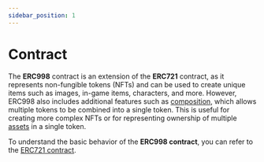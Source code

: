 ```yaml
---
sidebar_position: 1
---
```


# Contract

The **ERC998** contract is an extension of the **ERC721** contract, as it represents non-fungible tokens (NFTs) and can
be used to create unique items such as images, in-game items, characters, and more. However, ERC998 also includes
additional features such as [composition](/admin/hierarchy/ERC998/composition), which allows multiple tokens to be
combined into a single token. This is useful for creating more complex NFTs or for representing ownership of
multiple [assets](/admin/miscellaneous/asset) in a single token.

To understand the basic behavior of the **ERC998 contract**, you can refer to
the [ERC721 contract](/admin/hierarchy/ERC721/contract).
